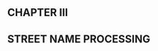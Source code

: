 <h2 class="chapterTitle top"> CHAPTER III </h2>  
<h2 class="chapterTitle bottom"> STREET NAME PROCESSING </h2>
